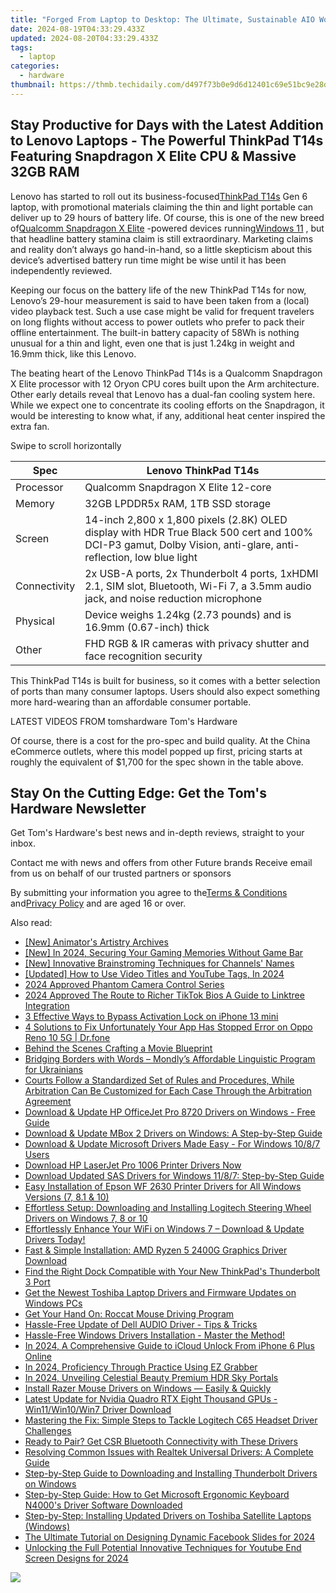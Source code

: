 ```yaml
---
title: "Forged From Laptop to Desktop: The Ultimate, Sustainable AIO Workstation by Flying Lotus - Powered by Battery, Assembled Through 3D Printing"
date: 2024-08-19T04:33:29.433Z
updated: 2024-08-20T04:33:29.433Z
tags:
  - laptop
categories:
  - hardware
thumbnail: https://thmb.techidaily.com/d497f73b0e9d6d12401c69e51bc9e28d9e854d9544c785f05ee2bfe996e9dcfe.jpg
---
```


## Stay Productive for Days with the Latest Addition to Lenovo Laptops - The Powerful ThinkPad T14s Featuring Snapdragon X Elite CPU & Massive 32GB RAM

Lenovo has started to roll out its business-focused[ThinkPad T14s](https://weibo.com/u/1617785922) Gen 6 laptop, with promotional materials claiming the thin and light portable can deliver up to 29 hours of battery life. Of course, this is one of the new breed of[Qualcomm Snapdragon X Elite](https://tools.techidaily.com) \-powered devices running[Windows 11](https://tools.techidaily.com) , but that headline battery stamina claim is still extraordinary. Marketing claims and reality don’t always go hand-in-hand, so a little skepticism about this device’s advertised battery run time might be wise until it has been independently reviewed.

 Keeping our focus on the battery life of the new ThinkPad T14s for now, Lenovo’s 29-hour measurement is said to have been taken from a (local) video playback test. Such a use case might be valid for frequent travelers on long flights without access to power outlets who prefer to pack their offline entertainment. The built-in battery capacity of 58Wh is nothing unusual for a thin and light, even one that is just 1.24kg in weight and 16.9mm thick, like this Lenovo.

 The beating heart of the Lenovo ThinkPad T14s is a Qualcomm Snapdragon X Elite processor with 12 Oryon CPU cores built upon the Arm architecture. Other early details reveal that Lenovo has a dual-fan cooling system here. While we expect one to concentrate its cooling efforts on the Snapdragon, it would be interesting to know what, if any, additional heat center inspired the extra fan.

 Swipe to scroll horizontally

| Spec         | Lenovo ThinkPad T14s                                                                                                                                           |
| ------------ | -------------------------------------------------------------------------------------------------------------------------------------------------------------- |
| Processor    | Qualcomm Snapdragon X Elite 12-core                                                                                                                            |
| Memory       | 32GB LPDDR5x RAM, 1TB SSD storage                                                                                                                              |
| Screen       | 14-inch 2,800 x 1,800 pixels (2.8K) OLED display with HDR True Black 500 cert and 100% DCI-P3 gamut, Dolby Vision, anti-glare, anti-reflection, low blue light |
| Connectivity | 2x USB-A ports, 2x Thunderbolt 4 ports, 1xHDMI 2.1, SIM slot, Bluetooth, Wi-Fi 7, a 3.5mm audio jack, and noise reduction microphone                           |
| Physical     | Device weighs 1.24kg (2.73 pounds) and is 16.9mm (0.67-inch) thick                                                                                             |
| Other        | FHD RGB & IR cameras with privacy shutter and face recognition security                                                                                        |

 This ThinkPad T14s is built for business, so it comes with a better selection of ports than many consumer laptops. Users should also expect something more hard-wearing than an affordable consumer portable.

 LATEST VIDEOS FROM tomshardware Tom's Hardware

 Of course, there is a cost for the pro-spec and build quality. At the China eCommerce outlets, where this model popped up first, pricing starts at roughly the equivalent of $1,700 for the spec shown in the table above.

## Stay On the Cutting Edge: Get the Tom's Hardware Newsletter

 Get Tom's Hardware's best news and in-depth reviews, straight to your inbox.

 Contact me with news and offers from other Future brands  Receive email from us on behalf of our trusted partners or sponsors

 By submitting your information you agree to the[Terms & Conditions](https://futureplc.com/terms-conditions/) and[Privacy Policy](https://futureplc.com/privacy-policy/) and are aged 16 or over.

<ins class="adsbygoogle"
     style="display:block"
     data-ad-format="autorelaxed"
     data-ad-client="ca-pub-7571918770474297"
     data-ad-slot="1223367746"></ins>



<ins class="adsbygoogle"
     style="display:block"
     data-ad-client="ca-pub-7571918770474297"
     data-ad-slot="8358498916"
     data-ad-format="auto"
     data-full-width-responsive="true"></ins>

<span class="atpl-alsoreadstyle">Also read:</span>
<div><ul>
<li><a href="https://extra-tips.techidaily.com/new-animators-artistry-archives/"><u>[New] Animator's Artistry Archives</u></a></li>
<li><a href="https://video-capture.techidaily.com/new-in-2024-securing-your-gaming-memories-without-game-bar/"><u>[New] In 2024, Securing Your Gaming Memories Without Game Bar</u></a></li>
<li><a href="https://facebook-video-share.techidaily.com/new-innovative-brainstroming-techniques-for-channels-names/"><u>[New] Innovative Brainstroming Techniques for Channels' Names</u></a></li>
<li><a href="https://youtube-sure.techidaily.com/ed-how-to-use-video-titles-and-youtube-tags-in-2024/"><u>[Updated] How to Use Video Titles and YouTube Tags, In 2024</u></a></li>
<li><a href="https://extra-support.techidaily.com/2024-approved-phantom-camera-control-series/"><u>2024 Approved  Phantom Camera Control Series</u></a></li>
<li><a href="https://some-tips.techidaily.com/2024-approved-the-route-to-richer-tiktok-bios-a-guide-to-linktree-integration/"><u>2024 Approved  The Route to Richer TikTok Bios  A Guide to Linktree Integration</u></a></li>
<li><a href="https://activate-lock.techidaily.com/3-effective-ways-to-bypass-activation-lock-on-iphone-13-mini-by-drfone-ios/"><u>3 Effective Ways to Bypass Activation Lock on iPhone 13 mini</u></a></li>
<li><a href="https://howto.techidaily.com/4-solutions-to-fix-unfortunately-your-app-has-stopped-error-on-oppo-reno-10-5g-drfone-by-drfone-fix-android-problems-fix-android-problems/"><u>4 Solutions to Fix Unfortunately Your App Has Stopped Error on Oppo Reno 10 5G | Dr.fone</u></a></li>
<li><a href="https://fox-glue.techidaily.com/behind-the-scenes-crafting-a-movie-blueprint/"><u>Behind the Scenes  Crafting a Movie Blueprint</u></a></li>
<li><a href="https://mondly-stories.techidaily.com/bridging-borders-with-words-mondlys-affordable-linguistic-program-for-ukrainians/"><u>Bridging Borders with Words – Mondly’s Affordable Linguistic Program for Ukrainians</u></a></li>
<li><a href="https://hardware-updates.techidaily.com/1722978743065-courts-follow-a-standardized-set-of-rules-and-procedures-while-arbitration-can-be-customized-for-each-case-through-the-arbitration-agreement/"><u>Courts Follow a Standardized Set of Rules and Procedures, While Arbitration Can Be Customized for Each Case Through the Arbitration Agreement</u></a></li>
<li><a href="https://hardware-updates.techidaily.com/download-and-update-hp-officejet-pro-8720-drivers-on-windows-free-guide/"><u>Download & Update HP OfficeJet Pro 8720 Drivers on Windows - Free Guide</u></a></li>
<li><a href="https://hardware-updates.techidaily.com/download-and-update-mbox-2-drivers-on-windows-a-step-by-step-guide/"><u>Download & Update MBox 2 Drivers on Windows: A Step-by-Step Guide</u></a></li>
<li><a href="https://hardware-updates.techidaily.com/download-and-update-microsoft-drivers-made-easy-for-windows-1087-users/"><u>Download & Update Microsoft Drivers Made Easy - For Windows 10/8/7 Users</u></a></li>
<li><a href="https://hardware-updates.techidaily.com/download-hp-laserjet-pro-1006-printer-drivers-now/"><u>Download HP LaserJet Pro 1006 Printer Drivers Now</u></a></li>
<li><a href="https://hardware-updates.techidaily.com/download-updated-sas-drivers-for-windows-1187-step-by-step-guide/"><u>Download Updated SAS Drivers for Windows 11/8/7: Step-by-Step Guide</u></a></li>
<li><a href="https://hardware-updates.techidaily.com/easy-installation-of-epson-wf-2630-printer-drivers-for-all-windows-versions-7-81-and-10/"><u>Easy Installation of Epson WF 2630 Printer Drivers for All Windows Versions (7, 8.1 & 10)</u></a></li>
<li><a href="https://hardware-updates.techidaily.com/effortless-setup-downloading-and-installing-logitech-steering-wheel-drivers-on-windows-7-8-or-10/"><u>Effortless Setup: Downloading and Installing Logitech Steering Wheel Drivers on Windows 7, 8 or 10</u></a></li>
<li><a href="https://hardware-updates.techidaily.com/1722964841658-effortlessly-enhance-your-wifi-on-windows-7-download-and-update-drivers-today/"><u>Effortlessly Enhance Your WiFi on Windows 7 – Download & Update Drivers Today!</u></a></li>
<li><a href="https://hardware-updates.techidaily.com/fast-and-simple-installation-amd-ryzen-5-2400g-graphics-driver-download/"><u>Fast & Simple Installation: AMD Ryzen 5 2400G Graphics Driver Download</u></a></li>
<li><a href="https://hardware-updates.techidaily.com/find-the-right-dock-compatible-with-your-new-thinkpads-thunderbolt-3-port/"><u>Find the Right Dock Compatible with Your New ThinkPad's Thunderbolt 3 Port</u></a></li>
<li><a href="https://hardware-updates.techidaily.com/get-the-newest-toshiba-laptop-drivers-and-firmware-updates-on-windows-pcs/"><u>Get the Newest Toshiba Laptop Drivers and Firmware Updates on Windows PCs</u></a></li>
<li><a href="https://hardware-updates.techidaily.com/get-your-hand-on-roccat-mouse-driving-program/"><u>Get Your Hand On: Roccat Mouse Driving Program</u></a></li>
<li><a href="https://hardware-updates.techidaily.com/hassle-free-update-of-dell-audio-driver-tips-and-tricks/"><u>Hassle-Free Update of Dell AUDIO Driver - Tips & Tricks</u></a></li>
<li><a href="https://hardware-updates.techidaily.com/1722963582837-hassle-free-windows-drivers-installation-master-the-method/"><u>Hassle-Free Windows Drivers Installation - Master the Method!</u></a></li>
<li><a href="https://activate-lock.techidaily.com/in-2024-a-comprehensive-guide-to-icloud-unlock-from-iphone-6-plus-online-by-drfone-ios/"><u>In 2024, A Comprehensive Guide to iCloud Unlock From iPhone 6 Plus Online</u></a></li>
<li><a href="https://visual-screen-recording.techidaily.com/in-2024-proficiency-through-practice-using-ez-grabber/"><u>In 2024, Proficiency Through Practice  Using EZ Grabber</u></a></li>
<li><a href="https://some-approaches.techidaily.com/in-2024-unveiling-celestial-beauty-premium-hdr-sky-portals/"><u>In 2024, Unveiling Celestial Beauty  Premium HDR Sky Portals</u></a></li>
<li><a href="https://hardware-updates.techidaily.com/install-razer-mouse-drivers-on-windows-easily-and-quickly/"><u>Install Razer Mouse Drivers on Windows — Easily & Quickly</u></a></li>
<li><a href="https://hardware-updates.techidaily.com/latest-update-for-nvidia-quadro-rtx-eight-thousand-gpus-win11win10win7-driver-download/"><u>Latest Update for Nvidia Quadro RTX Eight Thousand GPUs - Win11/Win10/Win7 Driver Download</u></a></li>
<li><a href="https://hardware-updates.techidaily.com/mastering-the-fix-simple-steps-to-tackle-logitech-c65-headset-driver-challenges/"><u>Mastering the Fix: Simple Steps to Tackle Logitech C65 Headset Driver Challenges</u></a></li>
<li><a href="https://hardware-updates.techidaily.com/ready-to-pair-get-csr-bluetooth-connectivity-with-these-drivers/"><u>Ready to Pair? Get CSR Bluetooth Connectivity with These Drivers</u></a></li>
<li><a href="https://hardware-updates.techidaily.com/resolving-common-issues-with-realtek-universal-drivers-a-complete-guide/"><u>Resolving Common Issues with Realtek Universal Drivers: A Complete Guide</u></a></li>
<li><a href="https://hardware-updates.techidaily.com/step-by-step-guide-to-downloading-and-installing-thunderbolt-drivers-on-windows/"><u>Step-by-Step Guide to Downloading and Installing Thunderbolt Drivers on Windows</u></a></li>
<li><a href="https://hardware-updates.techidaily.com/step-by-step-guide-how-to-get-microsoft-ergonomic-keyboard-n4000s-driver-software-downloaded/"><u>Step-by-Step Guide: How to Get Microsoft Ergonomic Keyboard N4000's Driver Software Downloaded</u></a></li>
<li><a href="https://hardware-updates.techidaily.com/step-by-step-installing-updated-drivers-on-toshiba-satellite-laptops-windows/"><u>Step-by-Step: Installing Updated Drivers on Toshiba Satellite Laptops (Windows)</u></a></li>
<li><a href="https://facebook-video-recording.techidaily.com/the-ultimate-tutorial-on-designing-dynamic-facebook-slides-for-2024/"><u>The Ultimate Tutorial on Designing Dynamic Facebook Slides for 2024</u></a></li>
<li><a href="https://facebook-video-share.techidaily.com/unlocking-the-full-potential-innovative-techniques-for-youtube-end-screen-designs-for-2024/"><u>Unlocking the Full Potential  Innovative Techniques for Youtube End Screen Designs for 2024</u></a></li>
</ul></div>

<!-- affiliate ads begin -->
<a href="https://secure.2checkout.com/order/checkout.php?PRODS=3546200&QTY=1&AFFILIATE=108875&CART=1"><img src="http://www.binteko.com/sites/default/files/banner01_468x60a.gif" border="0"></a>
<!-- affiliate ads end -->